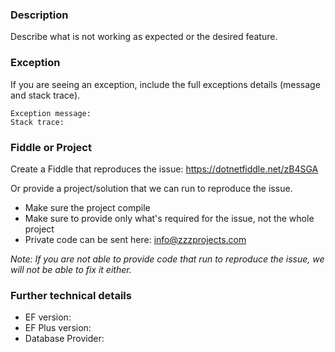 ### Description
Describe what is not working as expected or the desired feature.

### Exception
If you are seeing an exception, include the full exceptions details (message and stack trace).

```
Exception message:
Stack trace:
```

### Fiddle or Project
Create a Fiddle that reproduces the issue: https://dotnetfiddle.net/zB4SGA

Or provide a project/solution that we can run to reproduce the issue.
- Make sure the project compile
- Make sure to provide only what's required for the issue, not the whole project
- Private code can be sent here: info@zzzprojects.com

_Note: If you are not able to provide code that run to reproduce the issue, we will not be able to fix it either._

### Further technical details
- EF version:
- EF Plus version:
- Database Provider:
